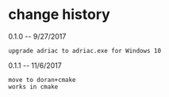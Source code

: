 # change history

0.1.0 -- 9/27/2017

    upgrade adriac to adriac.exe for Windows 10 

0.1.1 -- 11/6/2017

    move to doran+cmake
    works in cmake

